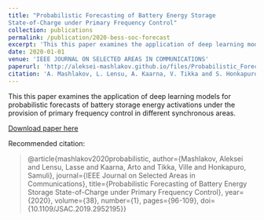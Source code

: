 ```yaml
---
title: "Probabilistic Forecasting of Battery Energy Storage
State-of-Charge under Primary Frequency Control"
collection: publications
permalink: /publication/2020-bess-soc-forecast
excerpt: 'This this paper examines the application of deep learning models for probabilistic forecasts of battery storage energy activations under the provision of primary frequency control in different synchronous areas.'
date: 2020-01-01
venue: 'IEEE JOURNAL ON SELECTED AREAS IN COMMUNICATIONS'
paperurl: 'http://aleksei-mashlakov.github.io/files/Probabilistic_Forecasting_of_Battery_Energy_Storage_State-of-Charge_under_Primary_Frequency_Control.pdf'
citation: 'A. Mashlakov, L. Lensu, A. Kaarna, V. Tikka and S. Honkapuro, "Probabilistic Forecasting of Battery Energy Storage State-of-Charge under Primary Frequency Control," in IEEE Journal on Selected Areas in Communications, vol. 38, no. 1, pp. 96-109, Jan. 2020, doi: 10.1109/JSAC.2019.2952195.'
---
```

This this paper examines the application of deep learning models for probabilistic forecasts of battery storage energy activations under the provision of primary frequency control in different synchronous areas.

[Download paper here](http://aleksei-mashlakov.github.io/files/Probabilistic_Forecasting_of_Battery_Energy_Storage_State-of-Charge_under_Primary_Frequency_Control.pdf)

Recommended citation:

> @article{mashlakov2020probabilistic,
  author={Mashlakov, Aleksei and Lensu, Lasse and Kaarna, Arto and Tikka, Ville and Honkapuro, Samuli},
  journal={IEEE Journal on Selected Areas in Communications}, 
  title={Probabilistic Forecasting of Battery Energy Storage State-of-Charge under Primary Frequency Control}, 
  year={2020},
  volume={38},
  number={1},
  pages={96-109},
  doi={10.1109/JSAC.2019.2952195}}
